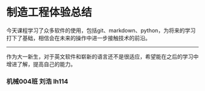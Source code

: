 # 制造工程体验总结
今天课程学习了众多软件的使用，包括git、markdown、python，为将来的学习打下了基础，相信会在未来的操作中进一步接触技术的前沿。
***
作为大一新生，对于英文软件和崭新的语言还不是很适应，希望能在之后的学习中增进了解，提高自己的能力。

### 机械004班 刘浩 lh114

